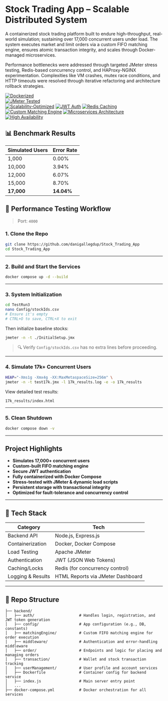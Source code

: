 # Stock Trading App – Scalable Distributed System

A containerized stock trading platform built to endure high-throughput, real-world simulation; sustaining over 17,000 concurrent users under load. The system executes market and limit orders via a custom FIFO matching engine, ensures atomic transaction integrity, and scales through Docker-managed microservices.

Performance bottlenecks were addressed through targeted JMeter stress testing, Redis-based concurrency control, and HAProxy-NGINX experimentation. Complexities like VM crashes, mutex race conditions, and HTTP timeouts were resolved through iterative refactoring and architecture rollback strategies.

[![Dockerized](https://img.shields.io/badge/Built%20With-Docker-blue)](https://www.docker.com/)  
[![JMeter Tested](https://img.shields.io/badge/Tested%20With-JMeter-red)](https://jmeter.apache.org/)  
[![Scalability-Optimized](https://img.shields.io/badge/Scalability-Optimized-brightgreen)](#)
[![JWT Auth](https://img.shields.io/badge/Security-JWT%20Auth-yellowgreen)](https://jwt.io/)
[![Redis Caching](https://img.shields.io/badge/Concurrency-Redis%20Mutex-blueviolet)](https://redis.io/)
[![Custom Matching Engine](https://img.shields.io/badge/Engine-Custom%20FIFO%20Matching-9cf)](#)
[![Microservices Architecture](https://img.shields.io/badge/Architecture-Microservices-informational)](#)
[![High Availability](https://img.shields.io/badge/Design-Fault%20Tolerant-success)](#)

## 📊 Benchmark Results

| Simulated Users | Error Rate   |
|------------------|--------------|
| 1,000            | 0.00%        |
| 10,000           | 3.94%        |
| 12,000           | 6.07%        |
| 15,000           | 8.70%        |
| **17,000**       | **14.04%**   |


## 🧪 Performance Testing Workflow

> Port: `4000`  

### 1. Clone the Repo

```bash
git clone https://github.com/danigallegdup/Stock_Trading_App
cd Stock_Trading_App
```

---

### 2. Build and Start the Services

```bash
docker compose up -d --build
```

---

### 3. System Initialization

```bash
cd TestRun3
nano Config/stockIds.csv
# Ensure it's empty
# CTRL+O to save, CTRL+X to exit
```

Then initialize baseline stocks:

```bash
jmeter -n -t ./InitialSetup.jmx
```

> 🔍 Verify `Config/stockIds.csv` has no extra lines before proceeding.

---

### 4. Simulate 17k+ Concurrent Users

```bash
HEAP="-Xms1g -Xmx4g -XX:MaxMetaspaceSize=256m" \
jmeter -n -t test17k.jmx -l 17k_results.log -e -o 17k_results
```

View detailed test results:
```
17k_results/index.html
```

---

### 5. Clean Shutdown

```bash
docker compose down -v
```

---

## Project Highlights

- **Simulates 17,000+ concurrent users**
- **Custom-built FIFO matching engine**
- **Secure JWT authentication**
- **Fully containerized with Docker Compose**
- **Stress-tested with JMeter & dynamic load scripts**
- **Persistent storage with transactional integrity**
- **Optimized for fault-tolerance and concurrency control**

---

## 🔧 Tech Stack

| Category         | Tech                             |
|------------------|----------------------------------|
| Backend API      | Node.js, Express.js              |
| Containerization | Docker, Docker Compose           |
| Load Testing     | Apache JMeter                    |
| Authentication   | JWT (JSON Web Tokens)            |
| Caching/Locks    | Redis (for concurrency control)  |
| Logging & Results| HTML Reports via JMeter Dashboard|

---
## 📂 Repo Structure

```
├── backend/
│   ├── auth/                    # Handles login, registration, and JWT token generation
│   ├── config/                  # App configuration (e.g., DB, constants)
│   ├── matchingEngine/          # Custom FIFO matching engine for order execution
│   ├── middleware/              # Authentication and error-handling middleware
│   ├── order/                   # Endpoints and logic for placing and managing orders
│   ├── transaction/             # Wallet and stock transaction tracking
│   ├── userManagement/          # User profile and account services
│   ├── Dockerfile               # Container config for backend service
│   ├── index.js                 # Main server entry point
│   ...
├── docker-compose.yml           # Docker orchestration for all services
```

